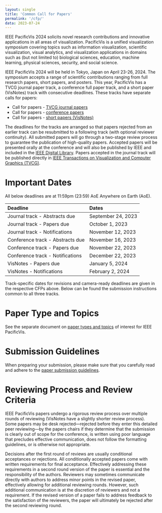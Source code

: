 ```yaml
---
layout: single
title: 'Common Call for Papers'
permalink: '/cfp/'
data: 2023-07-24
---
```


IEEE PacificVis 2024 solicits novel research contributions and innovative applications in all areas of visualization. PacificVis is a unified visualization symposium covering topics such as information visualization, scientific visualization, visual analytics, and visualization applications in domains such as (but not limited to) biological sciences, education, machine learning, physical sciences, security, and social science.

IEEE PacificVis 2024 will be held in Tokyo, Japan on April 23-26, 2024. The symposium accepts a range of scientific contributions ranging from full research papers, short papers, and posters. This year, PacificVis has a TVCG journal paper track, a conference full paper track, and a short paper (VisNotes) track with consecutive deadlines. These tracks have separate calls for papers:

- Call for papers - [TVCG journal papers](/pvis2024/cfp/journal/)
- Call for papers - [conference papers](/pvis2024/cfp/conf/)
- Call for papers - [short papers (VisNotes)](/pvis2024/cfp/note/)

The deadlines for the tracks are arranged so that papers rejected from an earlier track can be resubmitted to a following track (with optional reviewer continuity). All submitted papers will go through a two-stage review process to guarantee the publication of high-quality papers. Accepted papers will be presented orally at the conference and will also be published by IEEE and included in the [IEEE Digital Library](https://www.ieee.org/publications/subscriptions/products/mdl/ieeexplore-access.html). Papers accepted in the journal track will be published directly in [IEEE Transactions on Visualization and Computer Graphics (TVCG)](https://ieeexplore.ieee.org/xpl/RecentIssue.jsp?punumber=2945).


# Important Dates

All below deadlines are at 11:59pm (23:59) AoE Anywhere on Earth (AoE).

| Deadline | Dates |
| :------- | :----- |
Journal track - Abstracts due | September 24, 2023
Journal track - Papers due | October 1, 2023
Journal track - Notifications | November 12, 2023
Conference track - Abstracts due | November 16, 2023
Conference track - Papers due | November 22, 2023
Conference track - Notifications | December 22, 2023
VisNotes - Papers due | January 5, 2024
VisNotes - Notifications | February 2, 2024


Track-specific dates for revisions and camera-ready deadlines are given in the respective CFPs above. Below can be found the submission instructions common to all three tracks.


# Paper Type and Topics

See the separate document on [paper types and topics](/pvis2024/cfp/types/) of interest for IEEE PacificVis.


# Submission Guidelines

When preparing your submission, please make sure that you carefully read and adhere to the [paper submission guidelines](/pvis2024/cfp/guidelines/).


# Reviewing Process and Review Criteria

IEEE PacificVis papers undergo a rigorous review process over multiple rounds of reviewing (VisNotes have a slightly shorter review process). Some papers may be desk rejected—rejected before they enter this detailed peer reviewing—by the papers chairs if they determine that the submission is clearly out of scope for the conference, is written using poor language that precludes effective communication, does not follow the formatting guidelines, or is otherwise not appropriate.

Decisions after the first round of reviews are usually conditional acceptances or rejections. All conditionally accepted papers come with written requirements for final acceptance. Effectively addressing these requirements in a second round version of the paper is essential and the responsibility of the authors. Reviewers may sometimes communicate directly with authors to address minor points in the revised paper, effectively allowing for additional reviewing rounds. However, such additional communication is at the discretion of reviewers and not a requirement. If the revised version of a paper fails to address feedback to the satisfaction of the reviewers, the paper will ultimately be rejected after the second reviewing round.
